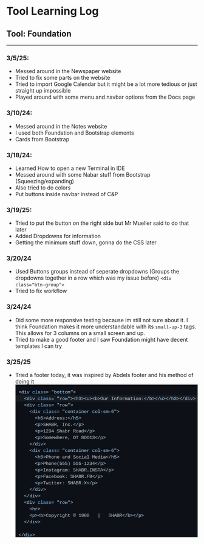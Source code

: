 # Tool Learning Log

## Tool: **Foundation**

---

### 3/5/25:
* Messed around in the Newspaper website
* Tried to fix some parts on the website
* Tried to import Google Calendar but it might be a lot more tedious or just straight up impossible
* Played around with some menu and navbar options from the Docs page

### 3/10/24:
* Messed around in the Notes website
* I used both Foundation and Bootstrap elements
* Cards from Bootstrap

### 3/18/24:
* Learned How to open a new Terminal in IDE
* Messed around with some Nabar stuff from Bootstrap (Squeezing/expanding)
* Also tried to do colors
* Put buttons inside navbar instead of C&P

### 3/19/25:
* Tried to put the button on the right side but Mr Mueller said to do that later
* Added Dropdowns for information
* Getting the minimum stuff down, gonna do the CSS later

### 3/20/24
* Used Buttons groups instead of seperate dropdowns (Groups the dropdowns together in a row which was my issue before)
 `<div class="btn-group">`
 * Tried to fix workflow

### 3/24/24
 * Did some more responsive testing because im still not sure about it. I think Foundation makes it more understandable with its `small-up-3` tags. This allows for 3 columns on a small screen and up.
 * Tried to make a good footer and I saw Foundation might have decent templates I can try

### 3/25/25
* Tried a footer today, it was inspired by Abdels footer and his method of doing it
![footer.png](../footer.png)
<!--
* Links you used today (websites, videos, etc)
* Things you tried, progress you made, etc
* Challenges, a-ha moments, etc
* Questions you still have
* What you're going to try next
-->
